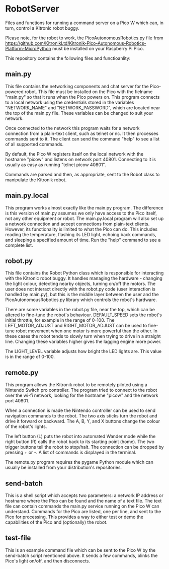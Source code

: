 # RobotServer

Files and functions for running a command server on a Pico W which can, in turn, control
a Kitronic robot buggy.

Please note, for the robot to work, the PicoAutonomousRobotics.py file from
https://github.com/KitronikLtd/Kitronik-Pico-Autonomous-Robotics-Platform-MicroPython must be
installed on your Raspberry Pi Pico.

This repository contains the following files and functioanlity:

## main.py

This file contains the networking components and chat server for the Pico-powered robot. This file
must be installed on the Pico with the fielname "main.py" so that it runs when the Pico powers on.
This program connects to a local network using the credentials stored in the variables "NETWORK_NAME" and
"NETWORK_PASSWORD", which are located near the top of the main.py file. These variables can be changed to suit your network.

Once connected to the network this program waits for a network connection from a plain-text client,
such as telnet or nc. It then processes commands sent to it. The client can send the command "help"
to see a list of all supported commands.

By default, the Pico W registers itself on the local network with the hostname "picow"
and listens on network port 40801. Connecting to it is usually as easy as running
"telnet picow 40801".

Commands are parsed and then, as appropriate, sent to the Robot class to manipulate the Kitronik
robot.


## main.py.local

This program works almost exactly like the main.py program. The difference is this version of main.py
assumes we only have access to the Pico itself, not any other equipment or robot. The main.py.local
program will also set up a network connection and accept connections from plain-text clients. However,
its functionality is limited to what the Pico can do. This includes reading the temperature, flashing
its LED light, echoing back commands, and sleeping a specified amount of time. Run the "help"
command to see a complete list.


## robot.py

This file contains the Robot Python class which is responsible for interacting with the Kitronic
robot buggy. It handles managing the hardware - changing the light colour, detecting nearby
objects, turning on/off the motors. The user does not interact directly with the robot.py code
(user interaction is handled by main.py), but this is the middle layer between the user and
the PicoAutonomousRobotics.py library which controls the robot's hardware.

There are some variables in the robot.py file, near the top, which can be altered to
fine-tune the robot's behaviour. DEFAULT_SPEED sets the robot's initial throttle, for
example in the range of 0-100. The LEFT_MOTOR_ADJUST and RIGHT_MOTOR_ADJUST can be
used to fine-tune robot movement when one motor is more powerful than the other. In these
cases the robot tends to slowly turn when trying to drive in a straight line. Changing
these variables higher gives the lagging engine more power.

The LIGHT_LEVEL variable adjusts how bright the LED lights are. This value is in the
range of 0-100.


## remote.py

This program allows the Kitronik robot to be remotely piloted using a Nintendo Switch
pro controller. The program tried to connect to the robot over the wi-fi network,
looking for the hostname "picow" and the network port 40801.

When a connection is made the Nintendo controller can be used to send navigation commands
to the robot. The two axis sticks turn the robot and drive it forward or backward.
The A, B, Y, and X buttons change the colour of the robot's lights.

The left button (L) puts the robot into automated Wander mode while the right button (R)
calls the robot back to its starting point (home). The two trigger buttons tell the
robot to stop/halt. The connection can be dropped by pressing + or -. A list of
commands is displayed in the terminal.

The remote.py program requires the pygame Python module which can usually be installed
from your distribution's repositories.


## send-batch

This is a shell script which accepts two parameters: a network IP address or hostname where the 
Pico can be found and the name of a text file. The text file can contain commands the main.py
service running on the Pico W can understand. Commands for the Pico are listed, one per line,
and sent to the Pico for processing. This provides a way to either test or demo the capabilities
of the Pico and (optionally) the robot.


## test-file

This is an example command file which can be sent to the Pico W by the send-batch script
mentioned above. It sends a few commands, blinks the Pico's light on/off, and then disconnects.

